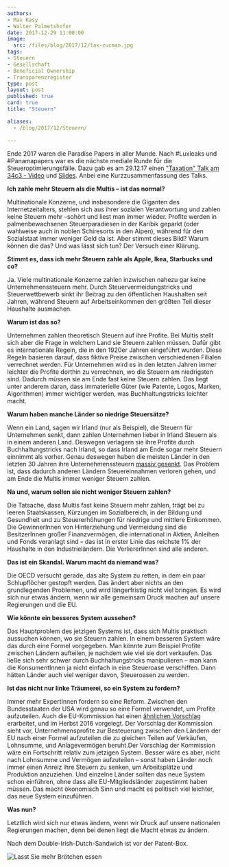 ```yaml
---
authors: 
- Max Kasy
- Walter Palmetshofer
date: 2017-12-29 11:00:00
image:
  src: /files/blog/2017/12/tax-zucman.jpg
tags:
- Steuern
- Gesellschaft
- Beneficial Ownership
- Transparenzregister
type: post
layout: post
published: true
card: true
title: "Steuern" 

aliases:
  - /blog/2017/12/Steuern/

---
```


Ende 2017 waren die Paradise Papers in aller Munde. Nach #Luxleaks und #Panamapapers war es die nächste mediale Runde für die Steueroptimierungsfälle. Dazu gab es am 29.12.17 einen ["Taxation" Talk am 34c3 - Video](http://media.ccc.de/v/34c3-9047-taxation) und [Slides](https://docs.google.com/presentation/d/16ZzpmHCTJfpfGmDQ1I-4gdja5LNSD8jXQp-DMTWvzwA/edit#slide=id.g267d994495_0_0).
Anbei eine Kurzzusammenfassung des Talks.

**Ich zahle mehr Steuern als die Multis – ist das normal?**

Multinationale Konzerne, und insbesondere die Giganten des Internetzeitalters, stehlen sich aus ihrer sozialen Verantwortung und zahlen keine Steuern mehr –sohört und liest man immer wieder. Profite werden in palmenbewachsenen Steuerparadiesen in der Karibik geparkt (oder wahlweise auch in noblen Schiresorts in den Alpen), während für den Sozialstaat immer weniger Geld da ist. Aber stimmt dieses Bild? Warum können die das? Und was lässt sich tun? Der Versuch einer Klärung. 

**Stimmt es, dass ich mehr Steuern zahle als Apple, Ikea, Starbucks und co?** 

Ja. Viele multinationale Konzerne zahlen inzwischen nahezu gar keine Unternehmenssteuern mehr. Durch Steuervermeidungstricks und Steuerwettbewerb sinkt ihr Beitrag zu den öffentlichen Haushalten seit Jahren, während Steuern auf Arbeitseinkommen den größten Teil dieser Haushalte ausmachen.

**Warum ist das so?**

Unternehmen zahlen theoretisch Steuern auf ihre Profite. Bei Multis stellt sich aber die Frage in welchem Land sie Steuern zahlen müssen. Dafür gibt es internationale Regeln, die in den 1920er Jahren eingeführt wurden. Diese Regeln basieren darauf, dass fiktive Preise zwischen verschiedenen Filialen verrechnet werden. Für Unternehmen wird es in den letzten Jahren immer leichter  die Profite dorthin zu verrechnen, wo die Steuern am niedrigsten sind. Dadurch müssen sie am Ende fast keine Steuern zahlen. Das liegt unter anderem daran, dass immaterielle Güter (wie Patente, Logos, Marken, Algorithmen) immer wichtiger werden, was Buchhaltungstricks leichter macht. 

**Warum haben manche Länder so niedrige Steuersätze?** 

Wenn ein Land, sagen wir Irland (nur als Beispiel), die Steuern für Unternehmen senkt, dann zahlen Unternehmen lieber in Irland Steuern als in einem anderen Land. Deswegen verlagern sie ihre Profite durch Buchhaltungstricks nach Irland, so dass Irland am Ende sogar mehr Steuern einnimmt als vorher. Genau deswegen haben die meisten Länder in den letzten 30 Jahren ihre Unternehmenssteuern [massiv gesenkt](https://taxfoundation.org/oecd-corporate-income-tax-rates-1981-2013/). Das Problem ist, dass dadurch anderen Ländern Steuereinnahmen verloren gehen, und am Ende die Multis immer weniger Steuern zahlen.

**Na und, warum sollen sie nicht weniger Steuern zahlen?** 

Die Tatsache, dass Multis fast keine Steuern mehr zahlen, trägt bei zu leeren Staatskassen, Kürzungen im Sozialbereich, in der Bildung und Gesundheit und zu Steuererhöhungen für niedrige und mittlere Einkommen. Die GewinnerInnen von Hinterziehung und Vermeidung sind die BesitzerInnen großer Finanzvermögen, die international in Aktien, Anleihen und Fonds veranlagt sind – das ist in erster Linie das reichste 1% der Haushalte in den Industrieländern. Die VerliererInnen sind alle anderen. 

**Das ist ein Skandal. Warum macht da niemand was?** 

Die OECD versucht gerade, das alte System zu retten, in dem ein paar Schlupflöcher gestopft werden. Das ändert aber nichts an den grundlegenden Problemen, und wird längerfristig nicht viel bringen. Es wird sich nur etwas ändern, wenn wir alle gemeinsam Druck machen auf unsere Regierungen und die EU.

**Wie könnte ein besseres System aussehen?** 

Das Hauptproblem des jetzigen Systems ist, dass sich Multis praktisch aussuchen können, wo sie Steuern zahlen. In einem besseren System wäre das durch eine Formel vorgegeben. Man könnte zum Beispiel Profite zwischen Ländern aufteilen, je nachdem wie viel sie dort verkaufen. Das ließe sich sehr schwer durch Buchhaltungstricks manipulieren – man kann die KonsumentInnen ja nicht einfach in eine Steueroase verschiffen. Dann hätten Länder auch viel weniger davon, Steueroasen zu werden. 

**Ist das nicht nur linke Träumerei, so ein System zu fordern?** 

Immer mehr ExpertInnen fordern so eine Reform. Zwischen den Bundesstaaten der USA wird genau so eine Formel verwendet, um Profite aufzuteilen. Auch die EU-Kommission hat einen [ähnlichen Vorschlag](https://ec.europa.eu/taxation_customs/business/company-tax/common-consolidated-corporate-tax-base-ccctb_de) erarbeitet, und im Herbst 2016 vorgelegt. Der Vorschlag der Kommission sieht vor, Unternehmensprofite zur Besteuerung zwischen den Ländern der EU nach einer Formel aufzuteilen die zu gleichen Teilen auf Verkäufen, Lohnsumme, und Anlagevermögen beruht.Der Vorschlag der Kommission wäre ein Fortschritt relativ zum jetzigen System. Besser wäre es aber, nicht nach Lohnsumme und Vermögen aufzuteilen – sonst haben Länder noch immer einen Anreiz ihre Steuern zu senken, um Arbeitsplätze und Produktion anzuziehen. Und einzelne Länder sollten das neue System schon einführen, ohne dass alle EU-Mitgliedsländer zugestimmt haben müssen. Das macht ökonomisch Sinn und macht es politisch viel leichter, das neue System einzuführen. 


**Was nun?**

Letztlich wird sich nur etwas ändern, wenn wir Druck auf unsere nationalen Regierungen machen, denn bei denen liegt die Macht etwas zu ändern.

Nach dem Double-Irish-Dutch-Sandwich ist vor der Patent-Box.

![Lasst Sie mehr Brötchen essen](/files/blog/2017/12/img-dilbert-taxes.jpeg "Dilbert'sche Brotverteilungskurve")
